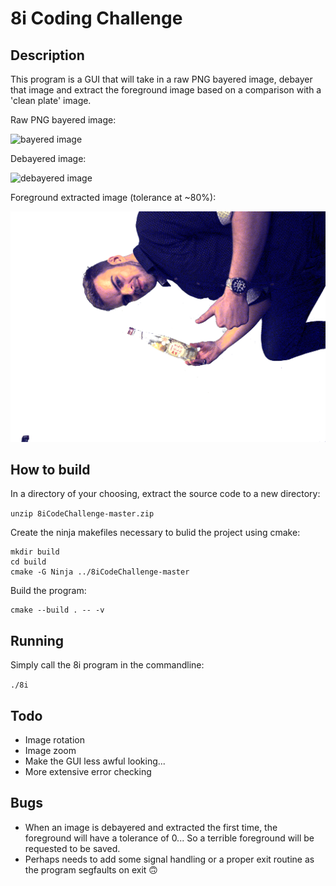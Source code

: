 # 8i Coding Challenge

## Description
This program is a GUI that will take in a raw PNG bayered image, debayer that image and extract the foreground image based on a comparison with a 'clean plate' image. 

Raw PNG bayered image:

![bayered image](https://github.com/MrFriggles/8iCodeChallenge/blob/master/resources/Bottle.png "Bayered image")


Debayered image:

![debayered image](https://github.com/MrFriggles/8iCodeChallenge/blob/master/examples/bottleDebayered.png "Debayered image")


Foreground extracted image (tolerance at ~80%):

![foreground image](https://github.com/MrFriggles/8iCodeChallenge/blob/master/examples/foreground.png "Foreground image")

## How to build
In a directory of your choosing, extract the source code to a new directory:

`unzip 8iCodeChallenge-master.zip`

Create the ninja makefiles necessary to bulid the project using cmake:

```
mkdir build
cd build
cmake -G Ninja ../8iCodeChallenge-master
```

Build the program:

```
cmake --build . -- -v
```

## Running

Simply call the 8i program in the commandline:

`./8i`


## Todo
 * Image rotation
 * Image zoom
 * Make the GUI less awful looking...
 * More extensive error checking

## Bugs
 * When an image is debayered and extracted the first time, the foreground will have a tolerance of 0... So a terrible foreground will be requested to be saved.
 * Perhaps needs to add some signal handling or a proper exit routine as the program segfaults on exit :upside_down_face:
